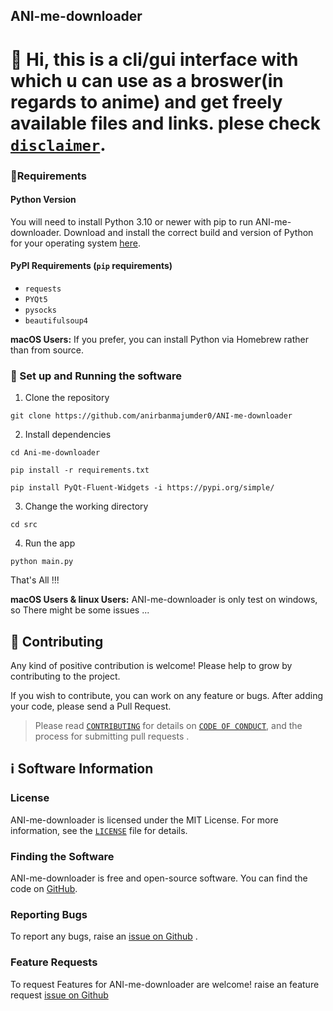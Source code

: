 ## ANI-me-downloader

# 👋 Hi, this is a cli/gui interface with which u can use as a broswer(in regards to anime) and get freely available files and links. plese check [`disclaimer`](disclaimer.md).

### 📝Requirements

#### Python Version

You will need to install Python 3.10 or newer with pip to run ANI-me-downloader. Download and install the correct
build and version of Python for your operating system [here](https://python.org/downloads).


#### PyPI Requirements (`pip` requirements)

* `requests`
* `PYQt5`
* `pysocks`
* `beautifulsoup4`

**macOS Users:** If you prefer, you can install Python via Homebrew rather than from source.

### 📜 Set up and Running the software

1. Clone the repository

```
git clone https://github.com/anirbanmajumder0/ANI-me-downloader
```

2. Install dependencies

```
cd Ani-me-downloader
```
```
pip install -r requirements.txt
```
```
pip install PyQt-Fluent-Widgets -i https://pypi.org/simple/
```

3. Change the working directory

```
cd src
```

4. Run the app

```
python main.py
```

That's All !!!

**macOS Users & linux Users:** ANI-me-downloader is only test on windows, so There might be some issues ...


## 🤝 Contributing

Any kind of positive contribution is welcome! Please help to grow by contributing to the project.

If you wish to contribute, you can work on any feature or bugs. After adding your code, please send a Pull Request.

> Please read [`CONTRIBUTING`](CONTRIBUTING.md) for details on [`CODE OF CONDUCT`](CODE_OF_CONDUCT.md), and the process for submitting pull requests .


## ℹ️ Software Information

### License

ANI-me-downloader is licensed under the MIT License. For more information, see the [`LICENSE`](LICENSE) file for details.

### Finding the Software

ANI-me-downloader is free and open-source software. You can find the code on
[GitHub](https://github.com/anirbanmajumder0/ANI-me-downloader).

### Reporting Bugs

To report any bugs, raise an [issue on Github](https://github.com/anirbanmajumder0/ANI-me-downloader/issues/new?assignees=anirbanmajumder0&labels=&template=bug_report.md) .

### Feature Requests

To request Features for ANI-me-downloader are welcome! raise an feature request [issue on Github](https://github.com/anirbanmajumder0/ANI-me-downloader/issues/new?assignees=anirbanmajumder0&labels=&template=feature_request.md)
